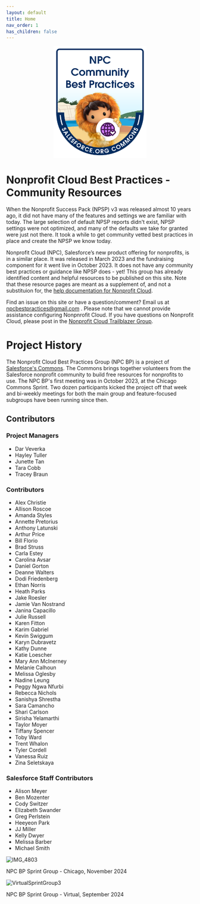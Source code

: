 ```yaml
---
layout: default
title: Home
nav_order: 1
has_children: false
---
```

<p align="center">
<img src = "assets/NPC_BP_Team_Badge.png" height="300" width= "250">
</p>


# Nonprofit Cloud Best Practices - Community Resources

When the Nonprofit Success Pack (NPSP) v3 was released almost 10 years ago, it did not have many of the features and settings we are familiar with today. The large selection of default NPSP reports didn't exist, NPSP settings were not optimized, and many of the defaults we take for granted were just not there. It took a while to get community vetted best practices in place and create the NPSP we know today.

Nonprofit Cloud (NPC), Salesforce’s new product offering for nonprofits, is in a similar place. It was released in March 2023 and the fundraising component for it went live in October 2023. It does not have any community best practices or guidance like NPSP does - yet! This group has already identified content and helpful resources to be published on this site. Note that these resource pages are meant as a supplement of, and not a substituion for, the [help documentation for Nonprofit Cloud](https://help.salesforce.com/s/articleView?id=sfdo.nonprofit_cloud.htm&type=5). 

Find an issue on this site or have a question/comment? Email us at <npcbestpractices@gmail.com> . Please note that we cannot provide assistance configuring Nonpnrofit Cloud. If you have questions on Nonprofit Cloud, please post in the [Nonprofit Cloud Trailblazer Group](https://trailhead.salesforce.com/trailblazer-community/groups/0F94V000000oRAfSAM).

# Project History
The Nonprofit Cloud Best Practices Group (NPC BP) is a project of [Salesforce's Commons](https://sfdo-community-sprints.github.io/). The Commons brings together volunteers from the Salesforce nonprofit community to build free resources for nonprofits to use. The NPC BP's first meeting was in October 2023, at the Chicago Commons Sprint. Two dozen participants kicked the project off that week and bi-weekly meetings for both the main group and feature-focused subgroups have been running since then. 

##  Contributors
### Project Managers
* Dar Veverka
* Hayley Tuller
* Junette Tan
* Tara Cobb
* Tracey Braun

### Contributors
* Alex Christie
* Allison Roscoe
* Amanda Styles
* Annette Pretorius
* Anthony Latunski
* Arthur Price
* Bill Florio
* Brad Struss 
* Carla Estey
* Carolina Avsar
* Daniel Gorton
* Deanne Walters
* Dodi Friedenberg
* Ethan Norris
* Heath Parks
* Jake Roesler
* Jamie Van Nostrand
* Janina Capacillo
* Julie Russell
* Karen Fitton
* Karim Gabriel
* Kevin Swiggum
* Karyn Dubravetz
* Kathy Dunne
* Katie Loescher
* Mary Ann McInerney
* Melanie Calhoun
* Melissa Oglesby
* Nadine Leung
* Peggy Ngwa Nfurbi
* Rebecca Nichols
* Sanishya Shrestha
* Sara Camancho
* Shari Carlson
* Sirisha Yelamarthi
* Taylor Moyer 
* Tiffany Spencer
* Toby Ward
* Trent Whalon
* Tyler Cordell
* Vanessa Ruiz
* Zina Seletskaya

### Salesforce Staff Contributors
* Alison Meyer
* Ben Mozenter
* Cody Switzer
* Elizabeth Swander
* Greg Perlstein
* Heeyeon Park
* JJ Miller
* Kelly Dwyer
* Melissa Barber
* Michael Smith

![IMG_4803](https://github.com/user-attachments/assets/76749147-61d9-4fa9-8826-fe7ac7174779)

NPC BP Sprint Group - Chicago, November 2024


![VirtualSprintGroup3](https://github.com/user-attachments/assets/544aac6a-09b0-4032-8968-92eed75aec95)

NPC BP Sprint Group - Virtual, September 2024






